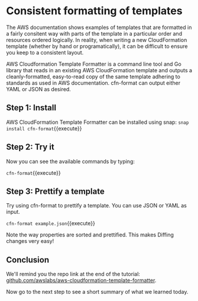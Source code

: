 # Consistent formatting of templates

The AWS documentation shows examples of templates that are formatted in a fairly consitent way with parts of the template in a particular order and resources ordered logically. In reality, when writing a new CloudFormation template (whether by hand or programatically), it can be difficult to ensure you keep to a consistent layout.

AWS Cloudformation Template Formatter is a command line tool and Go library that reads in an existing AWS CloudFormation template and outputs a cleanly-formatted, easy-to-read copy of the same template adhering to standards as used in AWS documentation. cfn-format can output either YAML or JSON as desired.

## Step 1: Install 

AWS CloudFormation Template Formatter can be installed using snap:
`snap install cfn-format`{{execute}}

## Step 2: Try it

Now you can see the available commands by typing:

`cfn-format`{{execute}}

## Step 3: Prettify a template

Try using cfn-format to prettify a template. You can use JSON or YAML as input.

`cfn-format example.json`{{execute}}

Note the way properties are sorted and prettified. This makes Diffing changes very easy!

## Conclusion

We'll remind you the repo link at the end of the tutorial: [github.com/awslabs/aws-cloudformation-template-formatter](https://github.com/awslabs/aws-cloudformation-template-formatter).

Now go to the next step to see a short summary of what we learned today.
